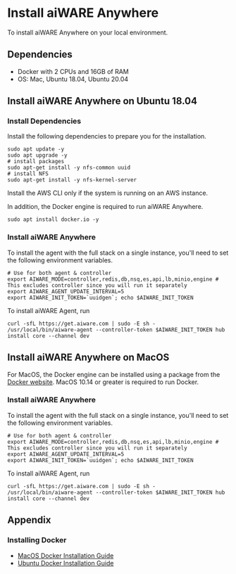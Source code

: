 # Install aiWARE Anywhere

To install aiWARE Anywhere on your local environment.

## Dependencies 

* Docker with 2 CPUs and 16GB of RAM
* OS: Mac, Ubuntu 18.04, Ubuntu 20.04

## Install aiWARE Anywhere on Ubuntu 18.04
### Install Dependencies
Install the following dependencies to prepare you for the installation.
```
sudo apt update -y 
sudo apt upgrade -y 
# install packages
sudo apt-get install -y nfs-common uuid
# install NFS
sudo apt-get install -y nfs-kernel-server
```
Install the AWS CLI only if the system is running on an AWS instance. 

In addition, the Docker engine is required to run aiWARE Anywhere.  
```
sudo apt install docker.io -y
```
### Install aiWARE Anywhere
To install the agent with the full stack on a single instance, you'll need to set the following environment variables.
```
# Use for both agent & controller
export AIWARE_MODE=controller,redis,db,nsq,es,api,lb,minio,engine # This excludes controller since you will run it separately
export AIWARE_AGENT_UPDATE_INTERVAL=5
export AIWARE_INIT_TOKEN=`uuidgen`; echo $AIWARE_INIT_TOKEN
```

To install aiWARE Agent, run
```
curl -sfL https://get.aiware.com | sudo -E sh -
/usr/local/bin/aiware-agent --controller-token $AIWARE_INIT_TOKEN hub install core --channel dev
```

## Install aiWARE Anywhere on MacOS
For MacOS, the Docker engine can be installed using a package from the [Docker website](https://docs.docker.com/docker-for-mac/install/). MacOS 10.14 or greater is required to run Docker.

### Install aiWARE Anywhere
To install the agent with the full stack on a single instance, you'll need to set the following environment variables.
```
# Use for both agent & controller
export AIWARE_MODE=controller,redis,db,nsq,es,api,lb,minio,engine # This excludes controller since you will run it separately
export AIWARE_AGENT_UPDATE_INTERVAL=5
export AIWARE_INIT_TOKEN=`uuidgen`; echo $AIWARE_INIT_TOKEN
```

To install aiWARE Agent, run
```
curl -sfL https://get.aiware.com | sudo -E sh -
/usr/local/bin/aiware-agent --controller-token $AIWARE_INIT_TOKEN hub install core --channel dev
```
## Appendix 

### Installing Docker 
* [MacOS Docker Installation Guide](https://docs.docker.com/docker-for-mac/install/)
* [Ubuntu Docker Installation Guide](https://docs.docker.com/engine/install/ubuntu/)
